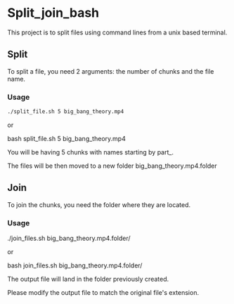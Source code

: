 # Split_join_bash
This project is to split files using command lines from a unix based terminal.

## Split

To split a file, you need 2 arguments: the number of chunks and the file name.

### Usage

```bash
./split_file.sh 5 big_bang_theory.mp4
```
or

bash split_file.sh 5 big_bang_theory.mp4

You will be having 5 chunks with names starting by part_.

The files will be then moved to a new folder big_bang_theory.mp4.folder

## Join

To join the chunks, you need the folder where they are located.

### Usage

./join_files.sh  big_bang_theory.mp4.folder/

or 

bash join_files.sh  big_bang_theory.mp4.folder/

The output file will land in the folder previously created.

Please modify the output file to match the original file's extension.


